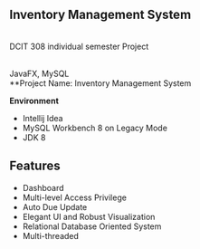 ## Inventory Management System 

<br>DCIT 308 individual semester Project

<br>JavaFX, MySQL
<br>
**Project Name: Inventory Management System

**Environment**
- Intellij Idea
- MySQL Workbench 8 on Legacy Mode
- JDK 8

## Features
- Dashboard
- Multi-level Access Privilege
- Auto Due Update
- Elegant UI and Robust Visualization
- Relational Database Oriented System
- Multi-threaded

 


 

 


